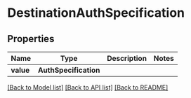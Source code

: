 # DestinationAuthSpecification


## Properties
Name | Type | Description | Notes
------------ | ------------- | ------------- | -------------
**value** | **AuthSpecification** |  | 

[[Back to Model list]](../README.md#documentation-for-models) [[Back to API list]](../README.md#documentation-for-api-endpoints) [[Back to README]](../README.md)


